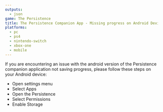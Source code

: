 ```yaml
---
outputs:
  - json
game: The Persistence
title: The Persistence Companion App - Missing progress on Android Devices
platforms:
  - pc
  - ps4
  - nintendo-switch
  - xbox-one
  - mobile
---
```

If you are encountering an issue with the android version of the Persistence companion application not saving progress, please follow these steps on your Android device:

* Open settings menu
* Select Apps
* Open the Persistence
* Select Permissions
* Enable Storage
